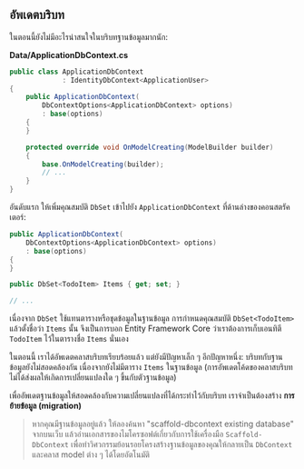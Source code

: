 ## อัพเดตบริบท

ในตอนนี้ยังไม่มีอะไรน่าสนใจในบริบทฐานข้อมูลมากนัก:

**Data/ApplicationDbContext.cs**

```csharp
public class ApplicationDbContext 
             : IdentityDbContext<ApplicationUser>
{
    public ApplicationDbContext(
        DbContextOptions<ApplicationDbContext> options)
        : base(options)
    {
    }

    protected override void OnModelCreating(ModelBuilder builder)
    {
        base.OnModelCreating(builder);
        // ...
    }
}
```

อันดับแรก ให้เพิ่มคุณสมบัติ `DbSet` เข้าไปยัง `ApplicationDbContext` ที่ด้านล่างของคอนสตรัคเตอร์:

```csharp
public ApplicationDbContext(
    DbContextOptions<ApplicationDbContext> options)
    : base(options)
{
}

public DbSet<TodoItem> Items { get; set; }

// ...
```

เนื่องจาก `DbSet` ใช้แทนตารางหรือชุดข้อมูลในฐานข้อมูล การกำหนดคุณสมบัติ `DbSet<TodoItem>` แล้วตั้งชื่อว่า `Items` นั้น จึงเป็นการบอก Entity Framework Core ว่าเราต้องการเก็บเอนทิตี `TodoItem` ไว้ในตารางชื่อ `Items` นั่นเอง

ในตอนนี้ เราได้อัพเดตคลาสบริบทเรียบร้อยแล้ว แต่ยังมีปัญหาเล็ก ๆ อีกปัญหาหนึ่ง: บริบทกับฐานข้อมูลยังไม่สอดคล้องกัน เนื่องจากยังไม่มีตาราง `Items` ในฐานข้อมูล (การอัพเดตโค้ดของคลาสบริบทไม่ได้ส่งผลให้เกิดการเปลี่ยนแปลงใด ๆ ขึ้นกับตัวฐานข้อมูล)

เพื่ออัพเดตฐานข้อมูลให้สอดคล้องกับความเปลี่ยนแปลงที่ได้กระทำไว้กับบริบท เราจำเป็นต้องสร้าง **การย้ายข้อมูล (migration)**

> หากคุณมีฐานข้อมูลอยู่แล้ว ให้ลองค้นหา "scaffold-dbcontext existing database" จากบนเว็บ แล้วอ่านเอกสารของไมโครซอฟต์เกี่ยวกับการใช้เครื่องมือ `Scaffold-DbContext` เพื่อทำวิศวกรรมย้อนรอยโครงสร้างฐานข้อมูลของคุณให้กลายเป็น `DbContext` และคลาส model ต่าง ๆ ได้โดยอัตโนมัติ
